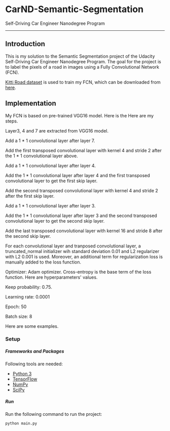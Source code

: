 # CarND-Semantic-Segmentation # 
Self-Driving Car Engineer Nanodegree Program

---

## Introduction ##

This is my solution to the Semantic Segmentation project of the Udacity Self-Driving Car Engineer Nanodegree Program. The goal for the project is to label the pixels of a road in images using a Fully Convolutional Network (FCN).

[Kitti Road dataset](http://www.cvlibs.net/datasets/kitti/eval_road.php) is used to train my FCN, which can be downloaded from [here](http://www.cvlibs.net/download.php?file=data_road.zip).

## Implementation ##

My FCN is based on pre-trained VGG16 model. Here is the Here are my steps.

Layer3, 4 and 7 are extracted from VGG16 model. 

Add a 1 * 1 convolutional layer after layer 7. 

Add the first transposed convolutional layer with kernel 4 and stride 2 after the 1 * 1 convolutional layer above.

Add a 1 * 1 convolutional layer after layer 4.

Add the 1 * 1 convolutional layer after layer 4 and the first transposed convolutional layer to get the first skip layer.

Add the second transposed convolutional layer with kernel 4 and stride 2 after the first skip layer.

Add a 1 * 1 convolutional layer after layer 3.

Add the 1 * 1 convolutional layer after layer 3 and the second transposed convolutional layer to get the second skip layer.

Add the last transposed convolutional layer with kernel 16 and stride 8 after the second skip layer.

For each convolutional layer and tranposed convolutional layer, a truncated_normal initializer wih standard deviation 0.01 and L2 regularizer with L2 0.001 is used. Moreover, an additional term for regularization loss is manually added to the loss function.

Optimizer: Adam optimizer. Cross-entropy is the base term of the loss function. Here are hyperparameters' values.

Keep probability: 0.75.

Learning rate: 0.0001

Epoch: 50

Batch size: 8

Here are some examples.

### Setup

##### Frameworks and Packages
Following tools are needed:
 - [Python 3](https://www.python.org/)
 - [TensorFlow](https://www.tensorflow.org/)
 - [NumPy](http://www.numpy.org/)
 - [SciPy](https://www.scipy.org/)

##### Run
Run the following command to run the project:
```
python main.py
```
 
